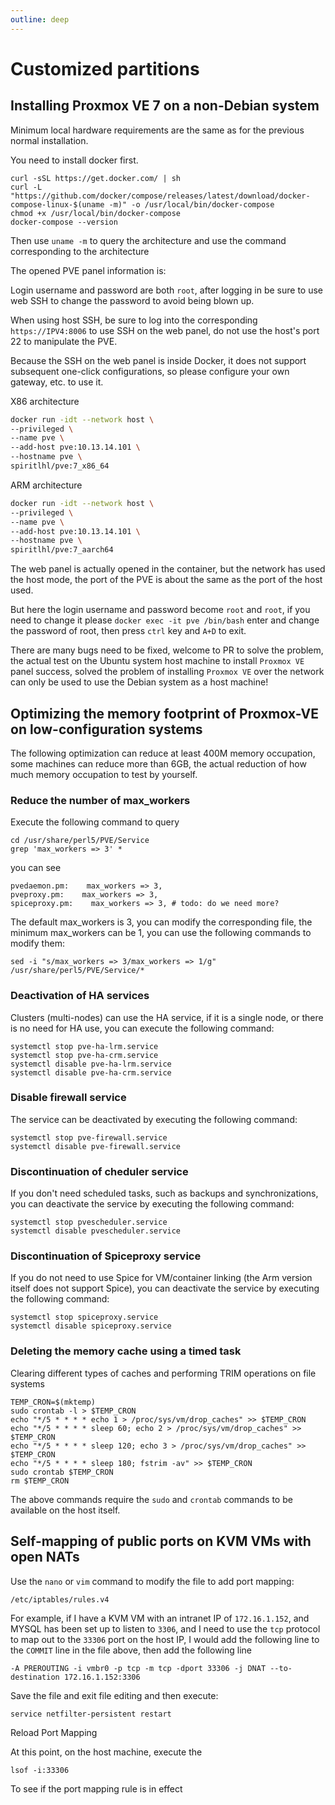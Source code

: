 ```yaml
---
outline: deep
---
```


# Customized partitions

## Installing Proxmox VE 7 on a non-Debian system

Minimum local hardware requirements are the same as for the previous normal installation.

You need to install docker first.

```
curl -sSL https://get.docker.com/ | sh
curl -L "https://github.com/docker/compose/releases/latest/download/docker-compose-linux-$(uname -m)" -o /usr/local/bin/docker-compose
chmod +x /usr/local/bin/docker-compose
docker-compose --version
```

Then use ```uname -m``` to query the architecture and use the command corresponding to the architecture

The opened PVE panel information is:

Login username and password are both ``root``, after logging in be sure to use web SSH to change the password to avoid being blown up.

When using host SSH, be sure to log into the corresponding ``https://IPV4:8006`` to use SSH on the web panel, do not use the host's port 22 to manipulate the PVE.

Because the SSH on the web panel is inside Docker, it does not support subsequent one-click configurations, so please configure your own gateway, etc. to use it.

X86 architecture

```bash
docker run -idt --network host \
--privileged \
--name pve \
--add-host pve:10.13.14.101 \
--hostname pve \
spiritlhl/pve:7_x86_64
```

ARM architecture

```bash
docker run -idt --network host \
--privileged \
--name pve \
--add-host pve:10.13.14.101 \
--hostname pve \
spiritlhl/pve:7_aarch64
```

The web panel is actually opened in the container, but the network has used the host mode, the port of the PVE is about the same as the port of the host used.

But here the login username and password become ```root``` and ```root```, if you need to change it please ```docker exec -it pve /bin/bash``` enter and change the password of root, then press ```ctrl``` key and ```A+D``` to exit.

There are many bugs need to be fixed, welcome to PR to solve the problem, the actual test on the Ubuntu system host machine to install ```Proxmox VE``` panel success, solved the problem of installing ```Proxmox VE``` over the network can only be used to use the Debian system as a host machine!

## Optimizing the memory footprint of Proxmox-VE on low-configuration systems

The following optimization can reduce at least 400M memory occupation, some machines can reduce more than 6GB, the actual reduction of how much memory occupation to test by yourself.

### Reduce the number of max_workers

Execute the following command to query

```
cd /usr/share/perl5/PVE/Service
grep 'max_workers => 3' *
```

you can see

```
pvedaemon.pm:    max_workers => 3,
pveproxy.pm:    max_workers => 3,
spiceproxy.pm:    max_workers => 3, # todo: do we need more?
```

The default max_workers is 3, you can modify the corresponding file, the minimum max_workers can be 1, you can use the following commands to modify them:

```
sed -i "s/max_workers => 3/max_workers => 1/g" /usr/share/perl5/PVE/Service/*
```

### Deactivation of HA services

Clusters (multi-nodes) can use the HA service, if it is a single node, or there is no need for HA use, you can execute the following command:

```
systemctl stop pve-ha-lrm.service 
systemctl stop pve-ha-crm.service 
systemctl disable pve-ha-lrm.service 
systemctl disable pve-ha-crm.service 
```

### Disable firewall service

The service can be deactivated by executing the following command:

```
systemctl stop pve-firewall.service 
systemctl disable pve-firewall.service 
```

### Discontinuation of cheduler service

If you don't need scheduled tasks, such as backups and synchronizations, you can deactivate the service by executing the following command:

```
systemctl stop pvescheduler.service
systemctl disable pvescheduler.service
```

### Discontinuation of Spiceproxy service

If you do not need to use Spice for VM/container linking (the Arm version itself does not support Spice), you can deactivate the service by executing the following command:

```
systemctl stop spiceproxy.service 
systemctl disable spiceproxy.service 
```

### Deleting the memory cache using a timed task

Clearing different types of caches and performing TRIM operations on file systems

```shell
TEMP_CRON=$(mktemp)
sudo crontab -l > $TEMP_CRON
echo "*/5 * * * * echo 1 > /proc/sys/vm/drop_caches" >> $TEMP_CRON
echo "*/5 * * * * sleep 60; echo 2 > /proc/sys/vm/drop_caches" >> $TEMP_CRON
echo "*/5 * * * * sleep 120; echo 3 > /proc/sys/vm/drop_caches" >> $TEMP_CRON
echo "*/5 * * * * sleep 180; fstrim -av" >> $TEMP_CRON
sudo crontab $TEMP_CRON
rm $TEMP_CRON
```

The above commands require the ```sudo``` and ```crontab``` commands to be available on the host itself.

## Self-mapping of public ports on KVM VMs with open NATs

Use the ```nano``` or ```vim``` command to modify the file to add port mapping:

```
/etc/iptables/rules.v4
```

For example, if I have a KVM VM with an intranet IP of ```172.16.1.152```, and MYSQL has been set up to listen to ```3306```, and I need to use the ```tcp``` protocol to map out to the ```33306``` port on the host IP, I would add the following line to the ```COMMIT``` line in the file above, then add the following line

```
-A PREROUTING -i vmbr0 -p tcp -m tcp -dport 33306 -j DNAT --to-destination 172.16.1.152:3306
```

Save the file and exit file editing and then execute:

```
service netfilter-persistent restart
```

Reload Port Mapping

At this point, on the host machine, execute the

```
lsof -i:33306
```

To see if the port mapping rule is in effect
